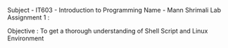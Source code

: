 Subject - IT603 - Introduction to Programming
Name - Mann Shrimali
Lab Assignment 1 :

Objective :
To get a thorough understanding of Shell Script and Linux Environment
